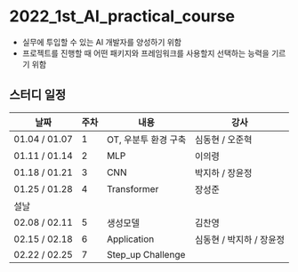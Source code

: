 # 2022_1st_AI_practical_course

- 실무에 투입할 수 있는 AI 개발자를 양성하기 위함
- 프로젝트를 진행할 때 어떤 패키지와 프레임워크를 사용할지 선택하는 능력을 기르기 위함

## 스터디 일정

| 날짜          | 주차 | 내용                          | 강사                     |
|---------------|------|-------------------------------|--------------------------|
| 01.04 / 01.07 | 1    | OT, 우분투 환경 구축          | 심동현 / 오준혁          |
| 01.11 / 01.14 | 2    | MLP                           | 이의령                   |
| 01.18 / 01.21 | 3    | CNN                           | 박지하 / 장윤정          |
| 01.25 / 01.28 | 4    | Transformer                   | 장성준                   |
| 설날          |      |                               |                          |
| 02.08 / 02.11 | 5    | 생성모델                      | 김찬영                   |
| 02.15 / 02.18 | 6    | Application                   | 심동현 / 박지하 / 장윤정 |
| 02.22 / 02.25 | 7    | Step_up Challenge |                          |
